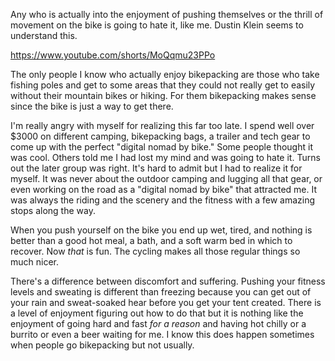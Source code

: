 Any who is actually into the enjoyment of pushing themselves or the thrill of movement on the bike is going to hate it, like me. Dustin Klein seems to understand this.

https://www.youtube.com/shorts/MoQqmu23PPo

The only people I know who actually enjoy bikepacking are those who take fishing poles and get to some areas that they could not really get to easily without their mountain bikes or hiking. For them bikepacking makes sense since the bike is just a way to get there.

I'm really angry with myself for realizing this far too late. I spend well over $3000 on different camping, bikepacking bags, a trailer and tech gear to come up with the perfect "digital nomad by bike." Some people thought it was cool. Others told me I had lost my mind and was going to hate it. Turns out the later group was right. It's hard to admit but I had to realize it for myself. It was never about the outdoor camping and lugging all that gear, or even working on the road as a "digital nomad by bike" that attracted me. It was always the riding and the scenery and the fitness with a few amazing stops  along the way.

When you push yourself on the bike you end up wet, tired, and nothing is better than a good hot meal, a bath, and a soft warm bed in which to recover. Now *that* is fun. The cycling makes all those regular things so much nicer.

There's a difference between discomfort and suffering. Pushing your fitness levels and sweating is different than freezing because you can get out of your rain and sweat-soaked hear before you get your tent created. There is a level of enjoyment figuring out how to do that but it is nothing like the enjoyment of going hard and fast *for a reason* and having hot chilly or a burrito or even a beer waiting for me. I know this does happen sometimes when people go bikepacking but not usually.